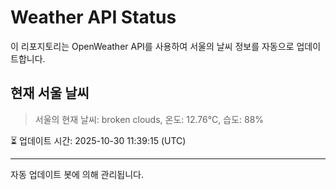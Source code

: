 
# Weather API Status

이 리포지토리는 OpenWeather API를 사용하여 서울의 날씨 정보를 자동으로 업데이트합니다.

## 현재 서울 날씨
> 서울의 현재 날씨: broken clouds, 온도: 12.76°C, 습도: 88%

⏳ 업데이트 시간: 2025-10-30 11:39:15 (UTC)

---
자동 업데이트 봇에 의해 관리됩니다.
